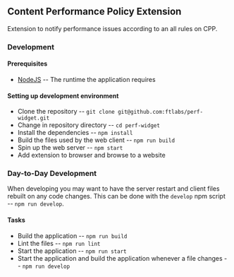 ## Content Performance Policy Extension

Extension to notify performance issues according to an all rules on CPP.

### Development

#### Prerequisites
- [NodeJS](https://nodejs.org/en/) -- The runtime the application requires

#### Setting up development environment
- Clone the repository -- `git clone git@github.com:ftlabs/perf-widget.git`
- Change in repository directory -- `cd perf-widget`
- Install the dependencies -- `npm install`
- Build the files used by the web client -- `npm run build`
- Spin up the web server -- `npm start`
- Add extension to browser and browse to a website

### Day-to-Day Development
When developing you may want to have the server restart and client files rebuilt on any code changes. This can be done with the `develop` npm script -- `npm run develop`.

#### Tasks
- Build the application -- `npm run build`
- Lint the files -- `npm run lint`
- Start the application -- `npm run start`
- Start the application and build the application whenever a file changes -- `npm run develop`
